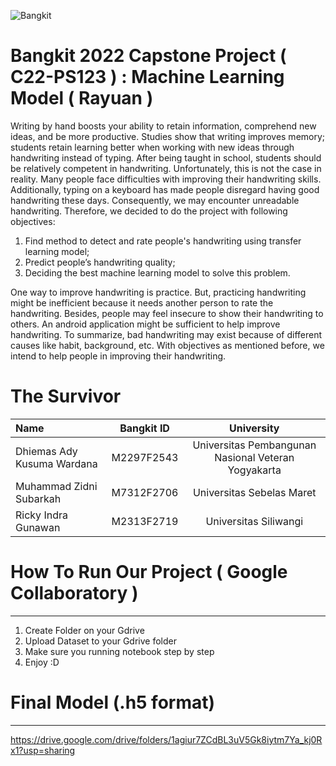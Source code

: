 ![Bangkit](https://lh3.googleusercontent.com/J2QI0L3vJwv63Sm3isI90ctxuxznz67dAtJQN2vu7wnUuwt9Wc-WI7VuIhwvr0yVrDPfc7kBN5usZz75nDW_k96pCfcZBxnfNzvVS0g=w600)
# Bangkit 2022 Capstone Project ( C22-PS123 ) : Machine Learning Model ( Rayuan )
Writing by hand boosts your ability to retain information, comprehend new ideas, and be more
productive. Studies show that writing improves memory; students retain learning better when
working with new ideas through handwriting instead of typing. After being taught in school,
students should be relatively competent in handwriting. Unfortunately, this is not the case in
reality. Many people face difficulties with improving their handwriting skills. Additionally, typing
on a keyboard has made people disregard having good handwriting these days. Consequently,
we may encounter unreadable handwriting. Therefore, we decided to do the project with
following objectives:
1. Find method to detect and rate people's handwriting using transfer learning model;
2. Predict people’s handwriting quality;
3. Deciding the best machine learning model to solve this problem.

One way to improve handwriting is practice. But, practicing handwriting might be inefficient
because it needs another person to rate the handwriting. Besides, people may feel insecure to
show their handwriting to others. An android application might be sufficient to help improve
handwriting. To summarize, bad handwriting may exist because of different causes like habit,
background, etc. With objectives as mentioned before, we intend to help people in improving
their handwriting.

# The Survivor

Name | Bangkit ID | University
:---|:---:|:---:
Dhiemas Ady Kusuma Wardana | M2297F2543 | Universitas Pembangunan Nasional Veteran Yogyakarta
Muhammad Zidni Subarkah | M7312F2706 | Universitas Sebelas Maret
Ricky Indra Gunawan | M2313F2719 | Universitas Siliwangi

# How To Run Our Project ( Google Collaboratory )
-----------
1. Create Folder on your Gdrive
2. Upload Dataset to your Gdrive folder
3. Make sure you running notebook step by step 
4. Enjoy :D

# Final Model (.h5 format)
-----------
https://drive.google.com/drive/folders/1agiur7ZCdBL3uV5Gk8iytm7Ya_kj0Rx1?usp=sharing



